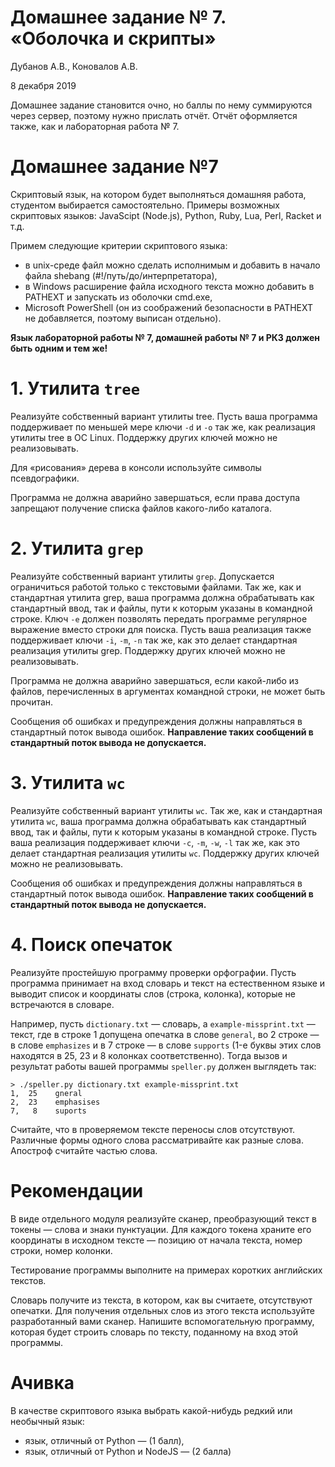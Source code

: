 # Домашнее задание № 7. «Оболочка и скрипты» #
Дубанов А.В., Коновалов А.В.

8 декабря 2019

Домашнее задание становится очно, но баллы по нему суммируются через сервер, поэтому нужно прислать отчёт. Отчёт оформляется также, как и лабораторная работа № 7.

# Домашнее задание №7 #
Скриптовый язык, на котором будет выполняться домашняя работа, студентом выбирается самостоятельно. Примеры возможных скриптовых языков: JavaScipt (Node.js), Python, Ruby, Lua, Perl, Racket и т.д.

Примем следующие критерии скриптового языка:

* в unix-среде файл можно сделать исполнимым и добавить в начало файла shebang (#!/путь/до/интерпретатора),
* в Windows расширение файла исходного текста можно добавить в PATHEXT и запускать из оболочки cmd.exe,
* Microsoft PowerShell (он из соображений безопасности в PATHEXT не добавляется, поэтому выписан отдельно).

**Язык лабораторной работы № 7, домашней работы № 7 и РК3 должен быть одним и тем же!**

# 1. Утилита ```tree``` #
Реализуйте собственный вариант утилиты tree. Пусть ваша программа поддерживает по меньшей мере ключи ```-d``` и ```-o``` так же, как реализация утилиты tree в ОС Linux. Поддержку других ключей можно не реализовывать.

Для «рисования» дерева в консоли используйте символы псевдографики.

Программа не должна аварийно завершаться, если права доступа запрещают получение списка файлов какого-либо каталога.

# 2. Утилита ```grep``` #
Реализуйте собственный вариант утилиты ```grep```. Допускается ограничиться работой только с текстовыми файлами. Так же, как и стандартная утилита grep, ваша программа должна обрабатывать как стандартный ввод, так и файлы, пути к которым указаны в командной строке. Ключ ```-e``` должен позволять передать программе регулярное выражение вместо строки для поиска. Пусть ваша реализация также поддерживает ключи ```-i```, ```-m```, ```-n``` так же, как это делает стандартная реализация утилиты grep. Поддержку других ключей можно не реализовывать.

Программа не должна аварийно завершаться, если какой-либо из файлов, перечисленных в аргументах командной строки, не может быть прочитан.

Сообщения об ошибках и предупреждения должны направляться в стандартный поток вывода ошибок. **Направление таких сообщений в стандартный поток вывода не допускается.**

# 3. Утилита ```wc``` #
Реализуйте собственный вариант утилиты ```wc```. Так же, как и стандартная утилита ```wc```, ваша программа должна обрабатывать как стандартный ввод, так и файлы, пути к которым указаны в командной строке. Пусть ваша реализация поддерживает ключи ```-c```, ```-m```, ```-w```, ```-l``` так же, как это делает стандартная реализация утилиты ```wc```. Поддержку других ключей можно не реализовывать.

Сообщения об ошибках и предупреждения должны направляться в стандартный поток вывода ошибок. **Направление таких сообщений в стандартный поток вывода не допускается.**

# 4. Поиск опечаток #
Реализуйте простейшую программу проверки орфографии. Пусть программа принимает на вход словарь и текст на естественном языке и выводит список и координаты слов (строка, колонка), которые не встречаются в словаре.

Например, пусть ```dictionary.txt``` — словарь, а ```example-missprint.txt``` — текст, где в строке 1 допущена опечатка в слове ```general```, во 2 строке — в слове ```emphasizes``` и в 7 строке — в слове ```supports``` (1-е буквы этих слов находятся в 25, 23 и 8 колонках соответственно). Тогда вызов и результат работы вашей программы ```speller.py``` должен выглядеть так:
```
> ./speller.py dictionary.txt example-missprint.txt
1,  25    gneral
2,  23    emphasises
7,   8    suports
```
Считайте, что в проверяемом тексте переносы слов отсутствуют. Различные формы одного слова рассматривайте как разные слова. Апостроф считайте частью слова.

# Рекомендации #
В виде отдельного модуля реализуйте сканер, преобразующий текст в токены — слова и знаки пунктуации. Для каждого токена храните его координаты в исходном тексте — позицию от начала текста, номер строки, номер колонки.

Тестирование программы выполните на примерах коротких английских текстов.

Словарь получите из текста, в котором, как вы считаете, отсутствуют опечатки. Для получения отдельных слов из этого текста используйте разработанный вами сканер. Напишите вспомогательную программу, которая будет строить словарь по тексту, поданному на вход этой программы.

# Ачивка #
В качестве скриптового языка выбрать какой-нибудь редкий или необычный язык:

* язык, отличный от Python — (1 балл),
* язык, отличный от Python и NodeJS — (2 балла)
